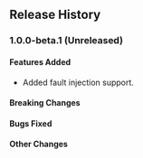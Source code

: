 ## Release History

### 1.0.0-beta.1 (Unreleased)

#### Features Added
* Added fault injection support. 

#### Breaking Changes

#### Bugs Fixed

#### Other Changes

